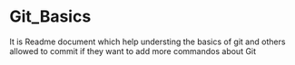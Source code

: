 # Git_Basics
It is Readme document which help understing the basics of git and others  allowed to commit if they want to add more commandos about Git
